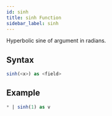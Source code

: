 ```yaml
---
id: sinh
title: sinh Function
sidebar_label: sinh
---
```


Hyperbolic sine of argument in radians.

## Syntax

```sql
sinh(<x>) as <field>
```

## Example

```sql
* | sinh(1) as v
```
